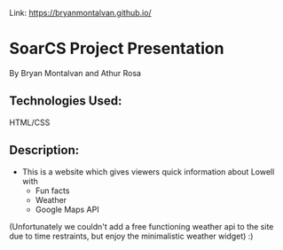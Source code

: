 Link: https://bryanmontalvan.github.io/

# SoarCS Project Presentation

By Bryan Montalvan and Athur Rosa


## Technologies Used:
HTML/CSS

## Description:
* This is a website which gives viewers quick information about Lowell with
  * Fun facts
  * Weather
  * Google Maps API

(Unfortunately we couldn't add a free functioning weather api to the site due to time restraints, but enjoy the minimalistic weather widget)
:)
